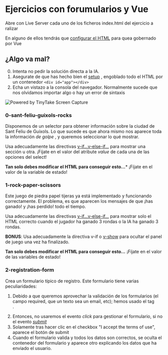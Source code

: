 # Ejercicios con forumularios y Vue


Abre con Live Server cada uno de los ficheros index.html del ejercicio a ralizar

En alguno de ellos tendrás que [configurar el HTML](https://vuejs.org/guide/quick-start.html#using-the-global-build) para quea gobernado por Vue 


## ¿Algo va mal?


0. Intenta no pedir la solución directa a la IA.
1. Asegurate de que has hecho bien el [setup]((https://vuejs.org/guide/quick-start.html#using-the-global-build)) , engoblado todo el HTML por un contenedor `<div id="app"></div>` 
2. Echa un vistazo a la consola del navegador. Normalmente sucede que nos olvidamos importar algo o hay un error de sintaxis
<img src="https://oscarm.tinytake.com/media/17910d3?filename=1753086794204_TinyTake21-07-2025-10-33-00_638886835924646084.png&sub_type=thumbnail_preview&type=attachment&width=615&height=486" title="Powered by TinyTake Screen Capture"/>

### 0-sant-feliu-guixols-rocks

Disponemos de un selector para obtener información sobre la ciudad de Sant Feliu de Guíxols. Lo que sucede es que ahora mismo nos aparece toda la información _de golpe_ , y queremos seleccionar lo qué mostrar.

Usa adecuadamente las directivas [v-if...v-else-if...](https://vuejs.org/guide/essentials/conditional#v-if) para mostrar una sección u otra. ¡Fíjate en el valor del atribute _value_ de cada una de las opciones del select!

**Tan solo debes modificar el HTML para conseguir esto...*** ¡Fíjate en el valor de la variable de estado!


### 1-rock-paper-scissors

Este juego de piedra papel tijeras ya está implementado y funcionando correctamente.
El problema, es que aparecen los mensajes de que ¡has ganado! y ¡has perdido! todo el tiempo.

Usa adecuadamente las directivas [v-if...v-else-if...](https://vuejs.org/guide/essentials/conditional#v-if) para mostrar solo el HTML correcto cuando el jugador ha ganado 3 rondas o la IA ha ganado 3 rondas.

**BONUS**: Usa adecuadamente la directiva v-if o [v-show](https://vuejs.org/guide/essentials/conditional#v-show) para ocultar el panel de juego una vez ha finalizado.

**Tan solo debes modificar el HTML para conseguir esto...** ¡Fíjate en el valor de las variables de estado!

### 2-registration-form

Crea un formulario típico de registro. Este formulario tiene varias peculiaridades:

1. Debido a que queremos aprovechar la validación de los formularios (el campo required, que un texto sea un email, etc); hemos usado el tag <form>. 
2. Entonces, no usaremos el evento _click_ para gestionar el formulario, si no el evento [_submit_](https://vuejs.org/guide/essentials/event-handling.html#event-modifiers)
3. Solamente tras hacer clic en el checkbox "I accept the terms of use", aparece el botón de submit
4. Cuando el formulario valida y todos los datos son correctos, se oculta el contenedor del formulario y aparece otro explicando los datos que ha enviado el usuario.






